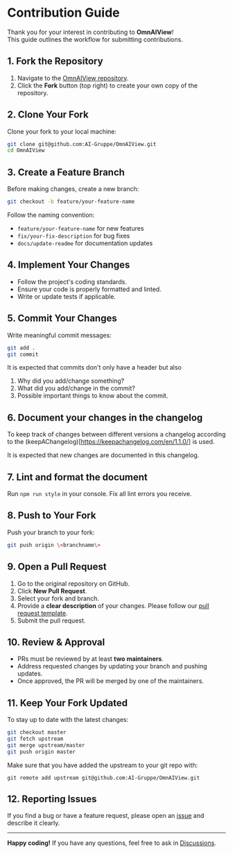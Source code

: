 # Contribution Guide

Thank you for your interest in contributing to **OmnAIView**!  
This guide outlines the workflow for submitting contributions.

## 1. Fork the Repository

1. Navigate to the [OmnAIView repository](https://github.com/AI-Gruppe/OmnAIView).
2. Click the **Fork** button (top right) to create your own copy of the repository.

## 2. Clone Your Fork

Clone your fork to your local machine:

```sh
git clone git@github.com:AI-Gruppe/OmnAIView.git
cd OmnAIView
```

## 3. Create a Feature Branch

Before making changes, create a new branch:

```sh
git checkout -b feature/your-feature-name
```

Follow the naming convention:
- `feature/your-feature-name` for new features
- `fix/your-fix-description` for bug fixes
- `docs/update-readme` for documentation updates

## 4. Implement Your Changes

- Follow the project's coding standards.
- Ensure your code is properly formatted and linted.
- Write or update tests if applicable.

## 5. Commit Your Changes

Write meaningful commit messages:

```sh
git add .
git commit
```

It is expected that commits don't only have a header but also 
1. Why did you add/change something? 
2. What did you add/change in the commit? 
3. Possible important things to know about the commit.

## 6. Document your changes in the changelog 

To keep track of changes between different versions a changelog according to the (keepAChangelog)[https://keepachangelog.com/en/1.1.0/]
is used. 

It is expected that new changes are documented in this changelog. 

## 7. Lint and format the document 

Run ```npm run style``` in your console. 
Fix all lint errors you receive. 

## 8. Push to Your Fork

Push your branch to your fork:

```sh
git push origin \<branchname\>
```

## 9. Open a Pull Request

1. Go to the original repository on GitHub.
2. Click **New Pull Request**.
3. Select your fork and branch.
4. Provide a **clear description** of your changes. Please follow our [pull request template](.github/PULL_REQUEST_TEMPLATE.md).
5. Submit the pull request.

## 10. Review & Approval

- PRs must be reviewed by at least **two maintainers**.
- Address requested changes by updating your branch and pushing updates.
- Once approved, the PR will be merged by one of the maintainers. 

## 11. Keep Your Fork Updated

To stay up to date with the latest changes: 

```sh
git checkout master 
git fetch upstream
git merge upstream/master
git push origin master
```

Make sure that you have added the upstream to your git repo with: 

```
git remote add upstream git@github.com:AI-Gruppe/OmnAIView.git
```

## 12. Reporting Issues

If you find a bug or have a feature request, please open an [issue](https://github.com/AI-Gruppe/OmnAIView/issues) and describe it clearly.

---

**Happy coding!** If you have any questions, feel free to ask in [Discussions](https://github.com/AI-Gruppe/OmnAIView/discussions).

